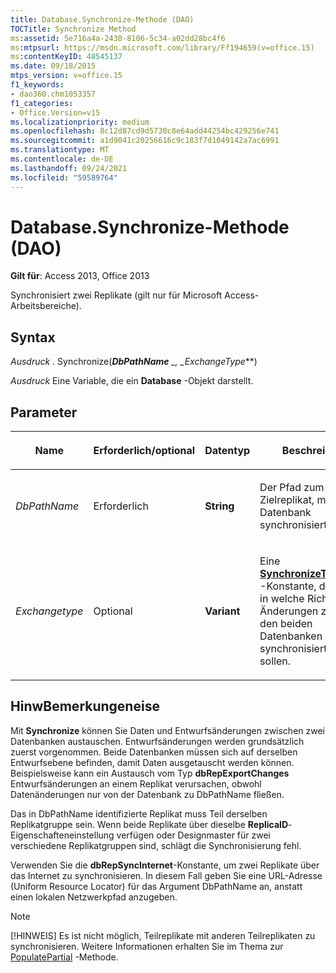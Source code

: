 ```yaml
---
title: Database.Synchronize-Methode (DAO)
TOCTitle: Synchronize Method
ms:assetid: 5e716a4a-2430-8106-5c34-a02dd28bc4f6
ms:mtpsurl: https://msdn.microsoft.com/library/Ff194659(v=office.15)
ms:contentKeyID: 48545137
ms.date: 09/18/2015
mtps_version: v=office.15
f1_keywords:
- dao360.chm1053357
f1_categories:
- Office.Version=v15
ms.localizationpriority: medium
ms.openlocfilehash: 8c12d87cd9d5730c8e64add44254bc429256e741
ms.sourcegitcommit: a1d9041c20256616c9c183f7d1049142a7ac6991
ms.translationtype: MT
ms.contentlocale: de-DE
ms.lasthandoff: 09/24/2021
ms.locfileid: "59589764"
---
```

# <a name="databasesynchronize-method-dao"></a>Database.Synchronize-Methode (DAO)


**Gilt für**: Access 2013, Office 2013

Synchronisiert zwei Replikate (gilt nur für Microsoft Access-Arbeitsbereiche).

## <a name="syntax"></a>Syntax

*Ausdruck* . Synchronize(***DbPathName** _, _*_ExchangeType_**)

*Ausdruck* Eine Variable, die ein **Database** -Objekt darstellt.

## <a name="parameters"></a>Parameter

<table>
<colgroup>
<col style="width: 25%" />
<col style="width: 25%" />
<col style="width: 25%" />
<col style="width: 25%" />
</colgroup>
<thead>
<tr class="header">
<th><p>Name</p></th>
<th><p>Erforderlich/optional</p></th>
<th><p>Datentyp</p></th>
<th><p>Beschreibung</p></th>
</tr>
</thead>
<tbody>
<tr class="odd">
<td><p><em>DbPathName</em></p></td>
<td><p>Erforderlich</p></td>
<td><p><strong>String</strong></p></td>
<td><p>Der Pfad zum Zielreplikat, mit dem die Datenbank synchronisiert wird.</p></td>
</tr>
<tr class="even">
<td><p><em>Exchangetype</em></p></td>
<td><p>Optional</p></td>
<td><p><strong>Variant</strong></p></td>
<td><p>Eine <strong><a href="synchronizetypeenum-enumeration-dao.md">SynchronizeTypeEnum</a></strong> -Konstante, die angibt, in welche Richtung Änderungen zwischen den beiden Datenbanken synchronisiert werden sollen.</p></td>
</tr>
</tbody>
</table>


## <a name="remarks"></a>HinwBemerkungeneise

Mit **Synchronize** können Sie Daten und Entwurfsänderungen zwischen zwei Datenbanken austauschen. Entwurfsänderungen werden grundsätzlich zuerst vorgenommen. Beide Datenbanken müssen sich auf derselben Entwurfsebene befinden, damit Daten ausgetauscht werden können. Beispielsweise kann ein Austausch vom Typ **dbRepExportChanges** Entwurfsänderungen an einem Replikat verursachen, obwohl Datenänderungen nur von der Datenbank zu DbPathName fließen.

Das in DbPathName identifizierte Replikat muss Teil derselben Replikatgruppe sein. Wenn beide Replikate über dieselbe **ReplicaID**-Eigenschafteneinstellung verfügen oder Designmaster für zwei verschiedene Replikatgruppen sind, schlägt die Synchronisierung fehl.

Verwenden Sie die **dbRepSyncInternet**-Konstante, um zwei Replikate über das Internet zu synchronisieren. In diesem Fall geben Sie eine URL-Adresse (Uniform Resource Locator) für das Argument DbPathName an, anstatt einen lokalen Netzwerkpfad anzugeben.


> [!NOTE]
> [!HINWEIS] Es ist nicht möglich, Teilreplikate mit anderen Teilreplikaten zu synchronisieren. Weitere Informationen erhalten Sie im Thema zur [PopulatePartial](database-populatepartial-method-dao.md) -Methode.



